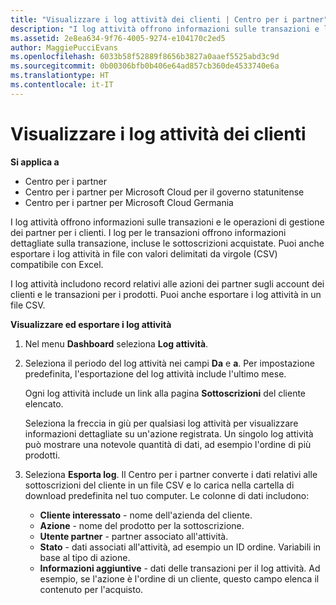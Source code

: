 ```yaml
---
title: "Visualizzare i log attività dei clienti | Centro per i partner"
description: "I log attività offrono informazioni sulle transazioni e le operazioni di gestione dei partner per i clienti."
ms.assetid: 2e8ea634-9f76-4005-9274-e104170c2ed5
author: MaggiePucciEvans
ms.openlocfilehash: 6033b58f52889f8656b3827a0aaef5525abd3c9d
ms.sourcegitcommit: 0b00306bfb0b406e64ad857cb360de4533740e6a
ms.translationtype: HT
ms.contentlocale: it-IT
---
```

# <a name="view-customer-activity-logs"></a>Visualizzare i log attività dei clienti

**Si applica a**

-  Centro per i partner
-  Centro per i partner per Microsoft Cloud per il governo statunitense
-  Centro per i partner per Microsoft Cloud Germania


I log attività offrono informazioni sulle transazioni e le operazioni di gestione dei partner per i clienti. I log per le transazioni offrono informazioni dettagliate sulla transazione, incluse le sottoscrizioni acquistate. Puoi anche esportare i log attività in file con valori delimitati da virgole (CSV) compatibile con Excel.

I log attività includono record relativi alle azioni dei partner sugli account dei clienti e le transazioni per i prodotti. Puoi anche esportare i log attività in un file CSV.

**Visualizzare ed esportare i log attività**

1.  Nel menu **Dashboard** seleziona **Log attività**.
2.  Seleziona il periodo del log attività nei campi **Da** e **a**. Per impostazione predefinita, l'esportazione del log attività include l'ultimo mese.

    Ogni log attività include un link alla pagina **Sottoscrizioni** del cliente elencato.

    Seleziona la freccia in giù per qualsiasi log attività per visualizzare informazioni dettagliate su un'azione registrata. Un singolo log attività può mostrare una notevole quantità di dati, ad esempio l'ordine di più prodotti.

3.  Seleziona **Esporta log**. Il Centro per i partner converte i dati relativi alle sottoscrizioni del cliente in un file CSV e lo carica nella cartella di download predefinita nel tuo computer. Le colonne di dati includono:
    -   **Cliente interessato** - nome dell'azienda del cliente.
    -   **Azione** - nome del prodotto per la sottoscrizione.
    -   **Utente partner** - partner associato all'attività.
    -   **Stato** - dati associati all'attività, ad esempio un ID ordine. Variabili in base al tipo di azione.
    -   **Informazioni aggiuntive** - dati delle transazioni per il log attività. Ad esempio, se l'azione è l'ordine di un cliente, questo campo elenca il contenuto per l'acquisto.

 

 



